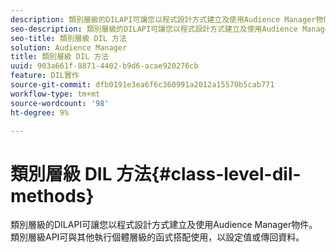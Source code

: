 ```yaml
---
description: 類別層級的DILAPI可讓您以程式設計方式建立及使用Audience Manager物件。 類別層級API可與其他執行個體層級的函式搭配使用，以設定值或傳回資料。
seo-description: 類別層級的DILAPI可讓您以程式設計方式建立及使用Audience Manager物件。 類別層級API可與其他執行個體層級的函式搭配使用，以設定值或傳回資料。
seo-title: 類別層級 DIL 方法
solution: Audience Manager
title: 類別層級 DIL 方法
uuid: 903a661f-8871-4402-b9d6-acae920276cb
feature: DIL實作
source-git-commit: dfb0191e3ea6f6c360991a2012a15570b5cab771
workflow-type: tm+mt
source-wordcount: '98'
ht-degree: 9%

---
```



# 類別層級 DIL 方法{#class-level-dil-methods}

類別層級的DILAPI可讓您以程式設計方式建立及使用Audience Manager物件。 類別層級API可與其他執行個體層級的函式搭配使用，以設定值或傳回資料。

<!-- 

c_dil_overview.xml

 -->

